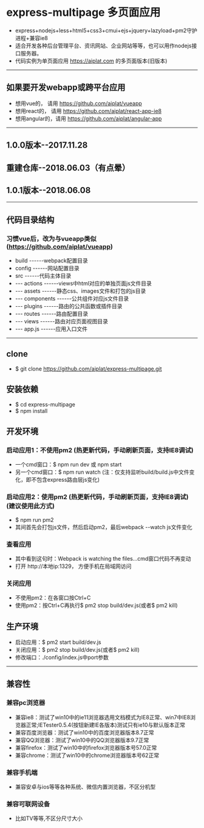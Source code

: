 ﻿# express-multipage 多页面应用
 - express+nodejs+less+html5+css3+cmui+ejs+jquery+lazyload+pm2守护进程+兼容ie8
 - 适合开发各种后台管理平台、资讯网站、企业网站等等，也可以用作nodejs接口服务器。
 - 代码实例为单页面应用 https://aiplat.com 的多页面版本(旧版本)

---

## 如果要开发webapp或跨平台应用
 - 想用vue的，    请用 https://github.com/aiplat/vueapp
 - 想用react的，  请用 https://github.com/aiplat/react-app-ie8
 - 想用angular的，请用 https://github.com/aiplat/angular-app
 
---

## 1.0.0版本--2017.11.28
## 重建仓库--2018.06.03（有点晕）
## 1.0.1版本--2018.06.08

---

## 代码目录结构

### 习惯vue后，改为与vueapp类似(https://github.com/aiplat/vueapp)
 - build           ------webpack配置目录
 - config          ------网站配置目录
 - src             ------代码主体目录
 - --- actions     ------views中html对应的单独页面js文件目录
 - --- assets      ------静态css、images文件和打包的js目录
 - --- components  ------公共组件对应js文件目录
 - --- plugins     ------路由的公共函数或插件目录
 - --- routes      ------路由配置目录
 - --- views       ------路由对应页面视图目录
 - --- app.js      ------应用入口文件

---

## clone
 - $ git clone https://github.com/aiplat/express-multipage.git

## 安装依赖
 - $ cd express-multipage
 - $ npm install

## 开发环境

### 启动应用1：不使用pm2 (热更新代码，手动刷新页面，支持IE8调试)
 - 一个cmd窗口：$ npm run dev  或  npm start
 - 另一个cmd窗口：$ npm run watch (注：仅支持监听build/build.js中文件变化，即不包含express路由层js变化)

### 启动应用2：使用pm2 (热更新代码，手动刷新页面，支持IE8调试) (建议使用此方式)
 - $ npm run pm2 
 - 其间首先会打包js文件，然后启动pm2，最后webpack --watch js文件变化

### 查看应用
 - 其中看到这句时：Webpack is watching the files…cmd窗口代码不再变动
 - 打开 http://本地ip:1329， 方便手机在局域网访问

### 关闭应用
 - 不使用pm2：在各窗口按Ctrl+C
 - 使用pm2：按Ctrl+C再执行$ pm2 stop build/dev.js(或者$ pm2 kill)

## 生产环境
 - 启动应用：$ pm2 start build/dev.js
 - 关闭应用：$ pm2 stop build/dev.js(或者$ pm2 kill)
 - 修改端口：./config/index.js中port参数

---

## 兼容性

### 兼容pc浏览器
 - 兼容ie8：测试了win10中的ie11浏览器选用文档模式为IE8正常、win7中IE8浏览器正常;IETester0.5.4(按钮新建IE各版本)测试只有ie10与默认版本正常
 - 兼容百度浏览器：测试了win10中的百度浏览器版本8.7正常
 - 兼容QQ浏览器：测试了win10中的QQ浏览器版本9.7正常
 - 兼容firefox：测试了win10中的firefox浏览器版本号57.0正常
 - 兼容chrome：测试了win10中的chrome浏览器版本号62正常

### 兼容手机端

 - 兼容安卓与ios等等各种系统、微信内置浏览器，不区分机型

### 兼容可联网设备
 - 比如TV等等,不区分尺寸大小